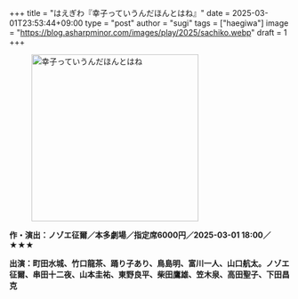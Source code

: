 +++
title = "はえぎわ『幸子っていうんだほんとはね』"
date = 2025-03-01T23:53:44+09:00
type = "post"
author = "sugi"
tags = ["haegiwa"]
image = "https://blog.asharpminor.com/images/play/2025/sachiko.webp"
draft = 1
+++
<figure class="alignleft"><img src="/images/play/2025/sachiko.webp" alt="幸子っていうんだほんとはね" style="width: 300px !important;"></figure>


**作・演出：ノゾエ征爾／本多劇場／指定席6000円／2025-03-01 18:00／★★★**

**出演：町田水城、竹口龍茶、踊り子あり、鳥島明、富川一人、山口航太。ノゾエ征爾、串田十二夜、山本圭祐、東野良平、柴田鷹雄、笠木泉、高田聖子、下田昌克**